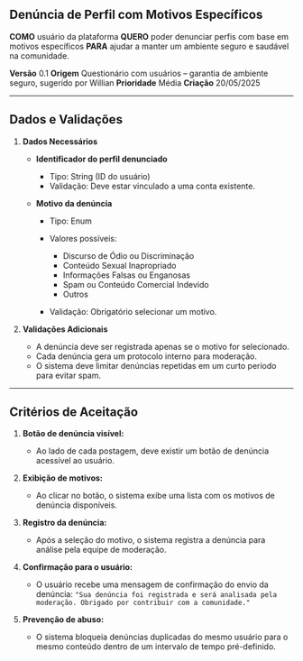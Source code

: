 ## Denúncia de Perfil com Motivos Específicos

**COMO** usuário da plataforma
**QUERO** poder denunciar perfis com base em motivos específicos
**PARA** ajudar a manter um ambiente seguro e saudável na comunidade.

**Versão** 0.1
**Origem** Questionário com usuários – garantia de ambiente seguro, sugerido por Willian
**Prioridade** Média
**Criação** 20/05/2025

---

## **Dados e Validações**

1. **Dados Necessários**

   * **Identificador do perfil denunciado**

     * Tipo: String (ID do usuário)
     * Validação: Deve estar vinculado a uma conta existente.
   * **Motivo da denúncia**

     * Tipo: Enum
     * Valores possíveis:

       * Discurso de Ódio ou Discriminação
       * Conteúdo Sexual Inapropriado
       * Informações Falsas ou Enganosas
       * Spam ou Conteúdo Comercial Indevido
       * Outros
     * Validação: Obrigatório selecionar um motivo.

2. **Validações Adicionais**

   * A denúncia deve ser registrada apenas se o motivo for selecionado.
   * Cada denúncia gera um protocolo interno para moderação.
   * O sistema deve limitar denúncias repetidas em um curto período para evitar spam.

---

## **Critérios de Aceitação**

1. **Botão de denúncia visível:**

   * Ao lado de cada postagem, deve existir um botão de denúncia acessível ao usuário.

2. **Exibição de motivos:**

   * Ao clicar no botão, o sistema exibe uma lista com os motivos de denúncia disponíveis.

3. **Registro da denúncia:**

   * Após a seleção do motivo, o sistema registra a denúncia para análise pela equipe de moderação.

4. **Confirmação para o usuário:**

   * O usuário recebe uma mensagem de confirmação do envio da denúncia:
     `"Sua denúncia foi registrada e será analisada pela moderação. Obrigado por contribuir com a comunidade."`

5. **Prevenção de abuso:**

   * O sistema bloqueia denúncias duplicadas do mesmo usuário para o mesmo conteúdo dentro de um intervalo de tempo pré-definido.
